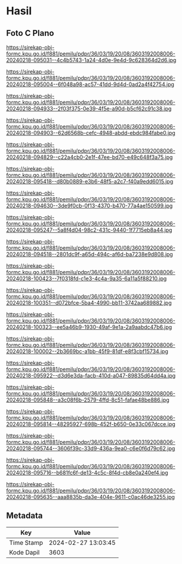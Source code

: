 # Hasil

## Foto C Plano

https://sirekap-obj-formc.kpu.go.id/f881/pemilu/pdpr/36/03/19/20/08/3603192008006-20240218-095031--4c4b5743-1a24-4d0e-9e4d-9c628364d2d6.jpg

https://sirekap-obj-formc.kpu.go.id/f881/pemilu/pdpr/36/03/19/20/08/3603192008006-20240218-095004--6f048a98-ac57-41dd-9d4d-0ad2a4f42754.jpg

https://sirekap-obj-formc.kpu.go.id/f881/pemilu/pdpr/36/03/19/20/08/3603192008006-20240218-094933--2f03f375-0e39-4f5e-a90d-b5cf62c91c38.jpg

https://sirekap-obj-formc.kpu.go.id/f881/pemilu/pdpr/36/03/19/20/08/3603192008006-20240218-094903--62d6568b-cefc-4948-abdd-ebdc984fabe0.jpg

https://sirekap-obj-formc.kpu.go.id/f881/pemilu/pdpr/36/03/19/20/08/3603192008006-20240218-094829--c22a4cb0-2e1f-47ee-bd70-e49c648f3a75.jpg

https://sirekap-obj-formc.kpu.go.id/f881/pemilu/pdpr/36/03/19/20/08/3603192008006-20240218-095418--d80b0889-e3b6-48f5-a2c7-f40a9edd6015.jpg

https://sirekap-obj-formc.kpu.go.id/f881/pemilu/pdpr/36/03/19/20/08/3603192008006-20240218-094630--3de9f0cb-0f13-4370-b470-77a4ae150599.jpg

https://sirekap-obj-formc.kpu.go.id/f881/pemilu/pdpr/36/03/19/20/08/3603192008006-20240218-095247--5a8f4d04-98c2-431c-9440-1f7715eb8a44.jpg

https://sirekap-obj-formc.kpu.go.id/f881/pemilu/pdpr/36/03/19/20/08/3603192008006-20240218-094518--2801dc9f-a65d-494c-af6d-ba7238e9d808.jpg

https://sirekap-obj-formc.kpu.go.id/f881/pemilu/pdpr/36/03/19/20/08/3603192008006-20240218-100423--7f0318fd-c1e3-4c4a-9a35-6a11a5f88210.jpg

https://sirekap-obj-formc.kpu.go.id/f881/pemilu/pdpr/36/03/19/20/08/3603192008006-20240218-100351--d072bfce-5ba4-4990-bb11-3742aa689882.jpg

https://sirekap-obj-formc.kpu.go.id/f881/pemilu/pdpr/36/03/19/20/08/3603192008006-20240218-100323--ee5a46b9-1930-49af-9e1a-2a9aabdc47b6.jpg

https://sirekap-obj-formc.kpu.go.id/f881/pemilu/pdpr/36/03/19/20/08/3603192008006-20240218-100002--2b3669bc-a1bb-45f9-81df-e8f3cbf15734.jpg

https://sirekap-obj-formc.kpu.go.id/f881/pemilu/pdpr/36/03/19/20/08/3603192008006-20240218-095922--d3d6e3da-facb-410d-a047-89835d64dd4a.jpg

https://sirekap-obj-formc.kpu.go.id/f881/pemilu/pdpr/36/03/19/20/08/3603192008006-20240218-095848--a3c08f6b-2579-4ffd-8c51-fafae48be886.jpg

https://sirekap-obj-formc.kpu.go.id/f881/pemilu/pdpr/36/03/19/20/08/3603192008006-20240218-095814--48295927-698b-452f-b650-0e33c067dcce.jpg

https://sirekap-obj-formc.kpu.go.id/f881/pemilu/pdpr/36/03/19/20/08/3603192008006-20240218-095744--3606f39c-33d9-436a-9ea0-c6e0f6d79c62.jpg

https://sirekap-obj-formc.kpu.go.id/f881/pemilu/pdpr/36/03/19/20/08/3603192008006-20240218-095716--b681fc6f-de13-4c5c-8f4d-cb8e0a240ef4.jpg

https://sirekap-obj-formc.kpu.go.id/f881/pemilu/pdpr/36/03/19/20/08/3603192008006-20240218-095635--aaa8835b-da3e-404e-9611-c0ac46de3255.jpg


## Metadata

| Key        | Value               |
| ---------- | ------------------- |
| Time Stamp | 2024-02-27 13:03:45 |
| Kode Dapil | 3603                |



